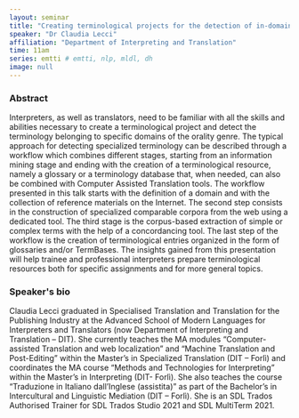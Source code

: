 ```yaml
---
layout: seminar
title: "Creating terminological projects for the detection of in-domain terminology: a workflow for interpreters"
speaker: "Dr Claudia Lecci"
affiliation: "Department of Interpreting and Translation"
time: 11am
series: emtti # emtti, nlp, mldl, dh 
image: null 
---
```


### Abstract

Interpreters, as well as translators, need to be familiar with all the skills and abilities necessary to create a terminological project and detect the terminology belonging to specific domains of the orality genre.
The typical approach for detecting specialized terminology can be described through a workflow which combines different stages, starting from an information mining stage and ending with the creation of a terminological resource, namely a glossary or a terminology database that, when needed, can also be combined with Computer Assisted Translation tools.
The workflow presented in this talk starts with the definition of a domain and with the collection of reference materials on the Internet. The second step consists in the construction of specialized comparable corpora from the web using a dedicated tool. The third stage is the corpus-based extraction of simple or complex terms with the help of a concordancing tool. The last step of the workflow is the creation of terminological entries organized in the form of glossaries and/or TermBases.
The insights gained from this presentation will help trainee and professional interpreters prepare terminological resources both for specific assignments and for more general topics.

### Speaker's bio

Claudia Lecci graduated in Specialised Translation and Translation for the Publishing Industry at the Advanced School of Modern Languages for Interpreters and Translators (now Department of Interpreting and Translation – DIT).
She currently teaches the MA modules “Computer-assisted Translation and web localization” and “Machine Translation and Post-Editing” within the Master’s in Specialized Translation (DIT – Forlì) and coordinates the MA course “Methods and Technologies for Interpreting” within the Master’s in Interpreting (DIT- Forlì). She also teaches the course “Traduzione in Italiano dall’Inglese (assistita)” as part of the Bachelor’s in Intercultural and Linguistic Mediation (DIT – Forlì).
She is an SDL Trados Authorised Trainer for SDL Trados Studio 2021 and SDL MultiTerm 2021.
